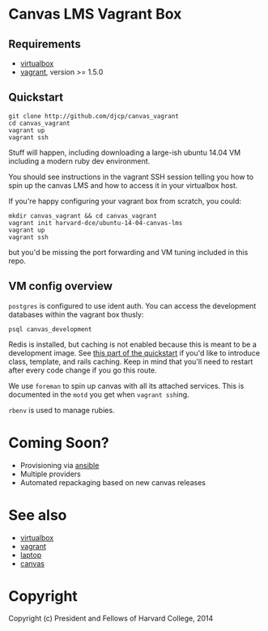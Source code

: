 Canvas LMS Vagrant Box
======================

Requirements
------------

* [virtualbox](http://virtualbox.org)
* [vagrant](http://vagrantup.com), version >= 1.5.0

Quickstart
----------

    git clone http://github.com/djcp/canvas_vagrant
    cd canvas_vagrant
    vagrant up
    vagrant ssh

Stuff will happen, including downloading a large-ish ubuntu 14.04 VM including
a modern ruby dev environment.

You should see instructions in the vagrant SSH session telling you how to spin
up the canvas LMS and how to access it in your virtualbox host.

If you're happy configuring your vagrant box from scratch, you could:

    mkdir canvas_vagrant && cd canvas_vagrant
    vagrant init harvard-dce/ubuntu-14-04-canvas-lms
    vagrant up
    vagrant ssh

but you'd be missing the port forwarding and VM tuning included in this repo.

VM config overview
------------------

`postgres` is configured to use ident auth. You can access the development
databases within the vagrant box thusly:

    psql canvas_development

Redis is installed, but caching is not enabled because this is meant to be
a development image. See [this part of the
quickstart](https://github.com/instructure/canvas-lms/wiki/Quick-Start#performance-tweaks)
if you'd like to introduce class, template, and rails caching. Keep in mind
that you'll need to restart after every code change if you go this route.

We use `foreman` to spin up canvas with all its attached services. This is
documented in the `motd` you get when `vagrant ssh`ing.

`rbenv` is used to manage rubies.

Coming Soon?
============

* Provisioning via [ansible](http://ansible.com)
* Multiple providers
* Automated repackaging based on new canvas releases

See also
========

* [virtualbox](http://virtualbox.org)
* [vagrant](http://vagrantup.com)
* [laptop](http://github.com/thoughtbot/laptop)
* [canvas](http://github.com/instructure/canvas-lms)

Copyright
=========

Copyright (c) President and Fellows of Harvard College, 2014
